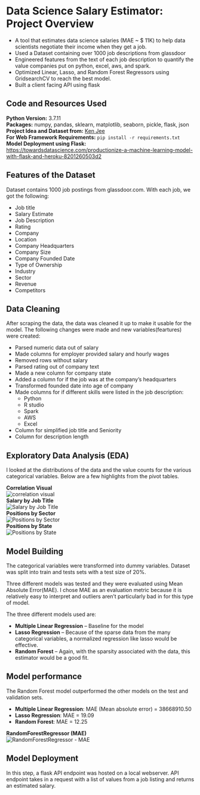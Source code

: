 # Data Science Salary Estimator: Project Overview 
* A tool that estimates data science salaries (MAE ~ $ 11K) to help data scientists negotiate their income when they get a job.
* Used a Dataset containing over 1000 job descriptions from glassdoor
* Engineered features from the text of each job description to quantify the value companies put on python, excel, aws, and spark. 
* Optimized Linear, Lasso, and Random Forest Regressors using GridsearchCV to reach the best model. 
* Built a client facing API using flask 

## Code and Resources Used 
**Python Version:** 3.7.11  
**Packages:** numpy, pandas, sklearn, matplotlib, seaborn, pickle, flask, json  
**Project Idea and Dataset from:** [Ken Jee](https://www.linkedin.com/in/kenjee/) <br>
**For Web Framework Requirements:**  ```pip install -r requirements.txt```  
**Model Deployment using Flask:** https://towardsdatascience.com/productionize-a-machine-learning-model-with-flask-and-heroku-8201260503d2


## Features of the Dataset
Dataset contains 1000 job postings from glassdoor.com. With each job, we got the following:
*	Job title
*	Salary Estimate
*	Job Description
*	Rating
*	Company 
*	Location
*	Company Headquarters 
*	Company Size
*	Company Founded Date
*	Type of Ownership 
*	Industry
*	Sector
*	Revenue
*	Competitors 

## Data Cleaning
After scraping the data, the data was cleaned it up to make it usable for the model. The following changes were made and new variables(feartures) were created:

*	Parsed numeric data out of salary 
*	Made columns for employer provided salary and hourly wages 
*	Removed rows without salary 
*	Parsed rating out of company text 
*	Made a new column for company state 
*	Added a column for if the job was at the company’s headquarters 
*	Transformed founded date into age of company 
*	Made columns for if different skills were listed in the job description:
    * Python  
    * R studio
    * Spark  
    * AWS  
    * Excel 
*	Column for simplified job title and Seniority 
*	Column for description length 

## Exploratory Data Analysis (EDA)
I looked at the distributions of the data and the value counts for the various categorical variables. Below are a few highlights from the pivot tables. 

**Correlation Visual**<br>
![correlation visual](https://user-images.githubusercontent.com/64092765/140649182-b6c08a8b-0548-4180-8382-512e59b604c6.png)<br>
**Salary by Job Title**<br>
![Salary by Job Title](https://user-images.githubusercontent.com/64092765/140649205-4d0506d1-fae7-486c-bfb3-1030f126de5f.png)<br>
**Positions by Sector**<br>
![Positions by Sector](https://user-images.githubusercontent.com/64092765/140649199-a40f1604-80c2-4944-97d7-f17e56caf6b6.png)<br>
**Positions by State**<br>
![Positions by State](https://user-images.githubusercontent.com/64092765/140649203-98ecc37d-a1e5-484f-a7be-2bc007897a16.png)<br>




## Model Building 

The categorical variables were transformed into dummy variables. Dataset was split into train and tests sets with a test size of 20%.   

Three different models was tested and they were evaluated using Mean Absolute Error(MAE). I chose MAE as an evaluation metric because it is relatively easy to interpret and outliers aren’t particularly bad in for this type of model.   

The three different models used are:
*	**Multiple Linear Regression** – Baseline for the model
*	**Lasso Regression** – Because of the sparse data from the many categorical variables, a normalized regression like lasso would be effective.
*	**Random Forest** – Again, with the sparsity associated with the data, this estimator would be a good fit. 

## Model performance
The Random Forest model outperformed the other models on the test and validation sets. 
*	**Multiple Linear Regression**: MAE (Mean absolute error) = 38668910.50
*	**Lasso Regression**: MAE = 19.09
*	**Random Forest**: MAE = 12.25

**RandomForestRegressor (MAE)**<br>
![RandomForestRegressor - MAE](https://user-images.githubusercontent.com/64092765/140649204-aafa7314-1d53-4248-bd29-7034d2d13f86.png)

## Model Deployment
In this step, a flask API endpoint was hosted on a local webserver. API endpoint takes in a request with a list of values from a job listing and returns an estimated salary. 



